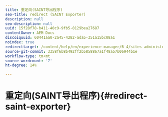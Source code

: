 ```yaml
---
title: 重定向(SAINT导出程序)
seo-title: redirect (SAINT Exporter)
description: null
seo-description: null
uuid: 15f28f78-b411-40c9-9fb5-8129bea27687
contentOwner: AEM Docs
discoiquuid: 60441aa0-2a45-4282-ada5-351a15bc08a1
noindex: true
redirecttarget: /content/help/en/experience-manager/6-4/sites-administering/adobeanalytics-classifications
source-git-commit: 3358f6b8b492ff2b5858867a1f48a57b06944b1e
workflow-type: tm+mt
source-wordcount: '7'
ht-degree: 14%

---
```



# 重定向(SAINT导出程序){#redirect-saint-exporter}

